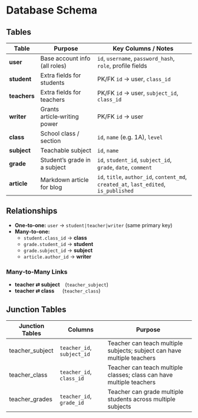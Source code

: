# Database Schema

## Tables

| Table       | Purpose | Key Columns / Notes |
|-------------|---------|---------------------|
| **user**      | Base account info (all roles) | `id`, `username`, `password_hash`, `role`, profile fields |
| **student**   | Extra fields for students     | PK/FK `id` → user, `class_id` |
| **teachers**   | Extra fields for teachers     | PK/FK `id` → user, `subject_id`, `class_id` |
| **writer**    | Grants article‑writing power  | PK/FK `id` → user |
| **class**     | School class / section        | `id`, `name` (e.g. 1A), `level` |
| **subject**   | Teachable subject             | `id`, `name` |
| **grade**     | Student’s grade in a subject  | `id`, `student_id`, `subject_id`, `grade`, `date`, `comment` |
| **article**   | Markdown article for blog     | `id`, `title`, `author_id`, `content_md`, `created_at`, `last_edited`, `is_published` |

## Relationships
- **One‑to‑one:** `user` → `student|teacher|writer` (same primary key)
- **Many‑to‑one:**  
  - `student.class_id` → **class**  
  - `grade.student_id` → **student**  
  - `grade.subject_id` → **subject**  
  - `article.author_id` → **writer**
### Many‑to‑Many Links
- **teacher ⇄ subject** (`teacher_subject`)
- **teacher ⇄ class**   (`teacher_class`)

## Junction Tables

| Junction Tables  | Columns                     | Purpose                                                                 |
|------------------|----------------------------|------------------------------------------------------------------------|
| teacher_subject  | `teacher_id`, `subject_id` | Teacher can teach multiple subjects; subject can have multiple teachers |
| teacher_class    | `teacher_id`, `class_id`   | Teacher can teach multiple classes; class can have multiple teachers    |
| teacher_grades    | `teacher_id`, `grade_id`   | Teacher can grade multiple students across multiple subjects |